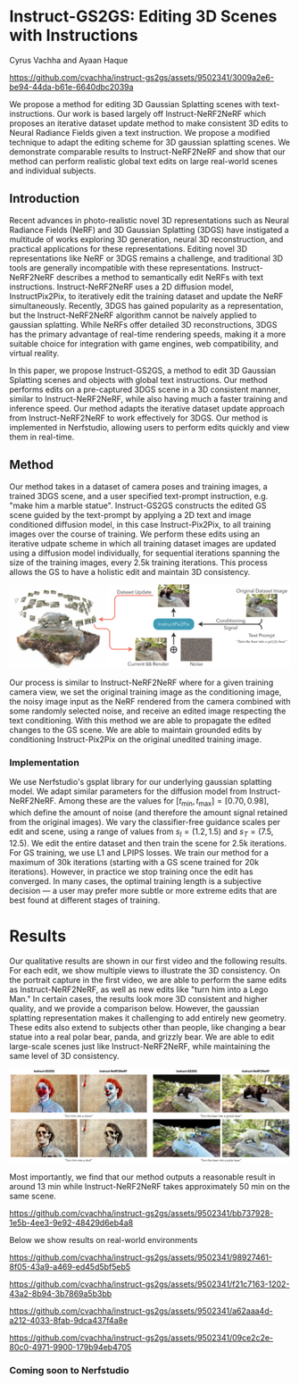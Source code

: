 # Instruct-GS2GS: Editing 3D Scenes with Instructions
Cyrus Vachha and Ayaan Haque

https://github.com/cvachha/instruct-gs2gs/assets/9502341/3009a2e6-be94-44da-b61e-6640dbc2039a

We propose a method for editing 3D Gaussian Splatting scenes with text-instructions. Our work is based largely off Instruct-NeRF2NeRF which proposes an iterative dataset update method to make consistent 3D  edits to Neural Radiance Fields given a text instruction. We propose a modified technique to adapt the editing scheme for 3D gaussian splatting scenes. We demonstrate comparable results to Instruct-NeRF2NeRF and show that our method can perform realistic global text edits on large real-world scenes and individual subjects.

## Introduction
Recent advances in photo-realistic novel 3D representations such as Neural Radiance Fields (NeRF) and 3D Gaussian Splatting (3DGS) have instigated a multitude of works exploring 3D generation, neural 3D reconstruction, and practical applications for these representations. Editing novel 3D representations like NeRF or 3DGS remains a challenge, and traditional 3D tools are generally incompatible with these representations. Instruct-NeRF2NeRF describes a method to semantically edit NeRFs with text instructions. Instruct-NeRF2NeRF uses a 2D diffusion model, InstructPix2Pix, to iteratively edit the training dataset and update the NeRF simultaneously. Recently, 3DGS has gained popularity as a representation, but the Instruct-NeRF2NeRF algorithm cannot be naively applied to gaussian splatting. While NeRFs offer detailed 3D reconstructions, 3DGS has the primary advantage of real-time rendering speeds, making it a more suitable choice for integration with game engines, web compatibility, and virtual reality.

In this paper, we propose Instruct-GS2GS, a method to edit 3D Gaussian Splatting scenes and objects with global text instructions. Our method performs edits on a pre-captured 3DGS scene in a 3D consistent manner, similar to Instruct-NeRF2NeRF, while also having much a faster training and inference speed. Our method adapts the iterative dataset update approach from Instruct-NeRF2NeRF to work effectively for 3DGS. Our method is implemented in Nerfstudio, allowing users to perform edits quickly and view them in real-time.

## Method

Our method takes in a dataset of camera poses and training images, a trained 3DGS scene, and a user specified text-prompt instruction, e.g. "make him a marble statue". Instruct-GS2GS constructs the edited GS scene guided by the text-prompt by applying a 2D text and image conditioned diffusion model, in this case Instruct-Pix2Pix, to all training images over the course of training. We perform these edits using an iterative udpate scheme in which all training dataset images are updated using a diffusion model individually, for sequential iterations spanning the size of the training images, every 2.5k training iterations. This process allows the GS to have a holistic edit and maintain 3D consistency.

![pipeline](webpage_imgs\igs2gs_pipeline.png)

Our process is similar to Instruct-NeRF2NeRF where for a given training camera view, we set the original training image as the conditioning image, the noisy image input as the NeRF rendered from the camera combined with some randomly selected noise, and receive an edited image respecting the text conditioning. With this method we are able to propagate the edited changes to the GS scene. We are able to maintain grounded edits by conditioning Instruct-Pix2Pix on the original unedited training image.

### Implementation
We use Nerfstudio's gsplat library for our underlying gaussian splatting model. We adapt similar parameters for the diffusion model from Instruct-NeRF2NeRF. Among these are the values for $[t_\text{min}, t_\text{max}] = [0.70,0.98]$, which define the amount of noise (and therefore the amount signal retained from the original images). We vary the classifier-free guidance scales per edit and scene, using a range of values from $s_I=(1.2,1.5)$ and $s_T=(7.5,12.5)$. We edit the entire dataset and then train the scene for 2.5k iterations. For GS training, we use L1 and LPIPS losses. We train our method for a maximum of 30k iterations (starting with a GS scene trained for 20k iterations). However, in practice we stop training once the edit has converged. In many cases, the optimal training length is a subjective decision — a user may prefer more subtle or more extreme edits that are best found at different stages of training. 

# Results
Our qualitative results are shown in our first video and the following results. For each edit, we show multiple views to illustrate the 3D consistency. On the portrait capture in the first video, we are able to perform the same edits as Instruct-NeRF2NeRF, as well as new edits like "turn him into a Lego Man." In certain cases, the results look more 3D consistent and higher quality, and we provide a comparison below. However, the gaussian splatting representation makes it challenging to add entirely new geometry. These edits also extend to subjects other than people, like changing a bear statue into a real polar bear, panda, and grizzly bear. We are able to edit large-scale scenes just like Instruct-NeRF2NeRF, while maintaining the same level of 3D consistency. 

![timelapse](webpage_imgs\comparison_igs2gs.png)

Most importantly, we find that our method outputs a reasonable result in around 13 min while Instruct-NeRF2NeRF takes approximately 50 min on the same scene.

https://github.com/cvachha/instruct-gs2gs/assets/9502341/bb737928-1e5b-4ee3-9e92-48429d6eb4a8

Below we show results on real-world environments 

https://github.com/cvachha/instruct-gs2gs/assets/9502341/98927461-8f05-43a9-a469-ed45d5bf5eb5

https://github.com/cvachha/instruct-gs2gs/assets/9502341/f21c7163-1202-43a2-8b94-3b7869a5b3bb

https://github.com/cvachha/instruct-gs2gs/assets/9502341/a62aaa4d-a212-4033-8fab-9dca437f4a8e

https://github.com/cvachha/instruct-gs2gs/assets/9502341/09ce2c2e-80c0-4971-9900-179b94eb4705

### Coming soon to Nerfstudio

